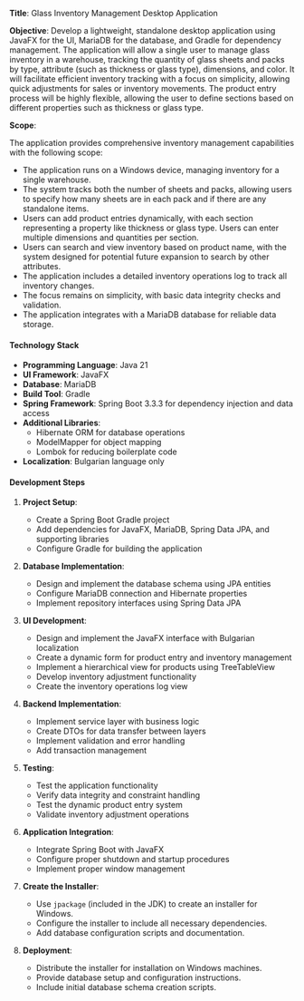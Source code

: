 **Title**: Glass Inventory Management Desktop Application

**Objective**: Develop a lightweight, standalone desktop application using JavaFX for the UI, MariaDB for the database, and Gradle for dependency management. The application will allow a single user to manage glass inventory in a warehouse, tracking the quantity of glass sheets and packs by type, attribute (such as thickness or glass type), dimensions, and color. It will facilitate efficient inventory tracking with a focus on simplicity, allowing quick adjustments for sales or inventory movements. The product entry process will be highly flexible, allowing the user to define sections based on different properties such as thickness or glass type.

**Scope**:

The application provides comprehensive inventory management capabilities with the following scope:

- The application runs on a Windows device, managing inventory for a single warehouse.
- The system tracks both the number of sheets and packs, allowing users to specify how many sheets are in each pack and if there are any standalone items.
- Users can add product entries dynamically, with each section representing a property like thickness or glass type. Users can enter multiple dimensions and quantities per section.
- Users can search and view inventory based on product name, with the system designed for potential future expansion to search by other attributes.
- The application includes a detailed inventory operations log to track all inventory changes.
- The focus remains on simplicity, with basic data integrity checks and validation.
- The application integrates with a MariaDB database for reliable data storage.

#### **Technology Stack**

- **Programming Language**: Java 21
- **UI Framework**: JavaFX
- **Database**: MariaDB
- **Build Tool**: Gradle
- **Spring Framework**: Spring Boot 3.3.3 for dependency injection and data access
- **Additional Libraries**: 
    - Hibernate ORM for database operations
    - ModelMapper for object mapping
    - Lombok for reducing boilerplate code
- **Localization**: Bulgarian language only

#### **Development Steps**

1. **Project Setup**:
    - Create a Spring Boot Gradle project
    - Add dependencies for JavaFX, MariaDB, Spring Data JPA, and supporting libraries
    - Configure Gradle for building the application
    
2. **Database Implementation**:
    - Design and implement the database schema using JPA entities
    - Configure MariaDB connection and Hibernate properties
    - Implement repository interfaces using Spring Data JPA
    
3. **UI Development**:
    - Design and implement the JavaFX interface with Bulgarian localization
    - Create a dynamic form for product entry and inventory management
    - Implement a hierarchical view for products using TreeTableView
    - Develop inventory adjustment functionality
    - Create the inventory operations log view
    
4. **Backend Implementation**:
    - Implement service layer with business logic
    - Create DTOs for data transfer between layers
    - Implement validation and error handling
    - Add transaction management
    
5. **Testing**:
    - Test the application functionality
    - Verify data integrity and constraint handling
    - Test the dynamic product entry system
    - Validate inventory adjustment operations
    
6. **Application Integration**:
    - Integrate Spring Boot with JavaFX
    - Configure proper shutdown and startup procedures
    - Implement proper window management
    
7. **Create the Installer**:
    - Use `jpackage` (included in the JDK) to create an installer for Windows.
    - Configure the installer to include all necessary dependencies.
    - Add database configuration scripts and documentation.
    
8. **Deployment**:
    - Distribute the installer for installation on Windows machines.
    - Provide database setup and configuration instructions.
    - Include initial database schema creation scripts.
